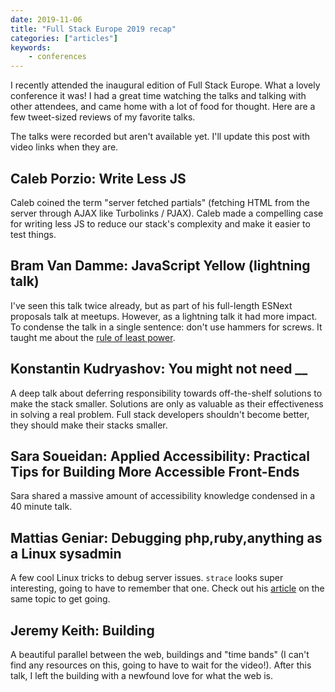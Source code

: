 ```yaml
---
date: 2019-11-06
title: "Full Stack Europe 2019 recap"
categories: ["articles"]
keywords:
    - conferences
---
```


I recently attended the inaugural edition of Full Stack Europe. What a lovely conference it was! I had a great time watching the talks and talking with other attendees, and came home with a lot of food for thought. Here are a few tweet-sized reviews of my favorite talks.

<!--more-->

The talks were recorded but aren't available yet. I'll update this post with video links when they are.

## Caleb Porzio: Write Less JS

Caleb coined the term "server fetched partials" (fetching HTML from the server through AJAX like Turbolinks / PJAX). Caleb made a compelling case for writing less JS to reduce our stack's complexity and make it easier to test things.

## Bram Van Damme: JavaScript Yellow (lightning talk)

I've seen this talk twice already, but as part of his full-length ESNext proposals talk at meetups. However, as a lightning talk it had more impact. To condense the talk in a single sentence: don't use hammers for screws. It taught me about the [rule of least power](https://sebastiandedeyne.com/the-rule-of-least-power/).

## Konstantin Kudryashov: You might not need __

A deep talk about deferring responsibility towards off-the-shelf solutions to make the stack smaller. Solutions are only as valuable as their effectiveness in solving a real problem. Full stack developers shouldn't become better, they should make their stacks smaller.

## Sara Soueidan: Applied Accessibility: Practical Tips for Building More Accessible Front-Ends

Sara shared a massive amount of accessibility knowledge condensed in a 40 minute talk.

## Mattias Geniar: Debugging php,ruby,anything as a Linux sysadmin

A few cool Linux tricks to debug server issues. `strace` looks super interesting, going to have to remember that one. Check out his [article](https://ma.ttias.be/linux-application-script-debugging-with-strace/) on the same topic to get going.

## Jeremy Keith: Building

A beautiful parallel between the web, buildings and "time bands" (I can't find any resources on this, going to have to wait for the video!). After this talk, I left the building with a newfound love for what the web is.
